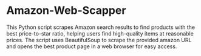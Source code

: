 # Amazon-Web-Scapper

This Python script scrapes Amazon search results to find products with the best price-to-star ratio, helping users find high-quality items at reasonable prices. The script uses BeautifulSoup to scrape the provided amazon URL and opens the best product page in a web browser for easy access.





